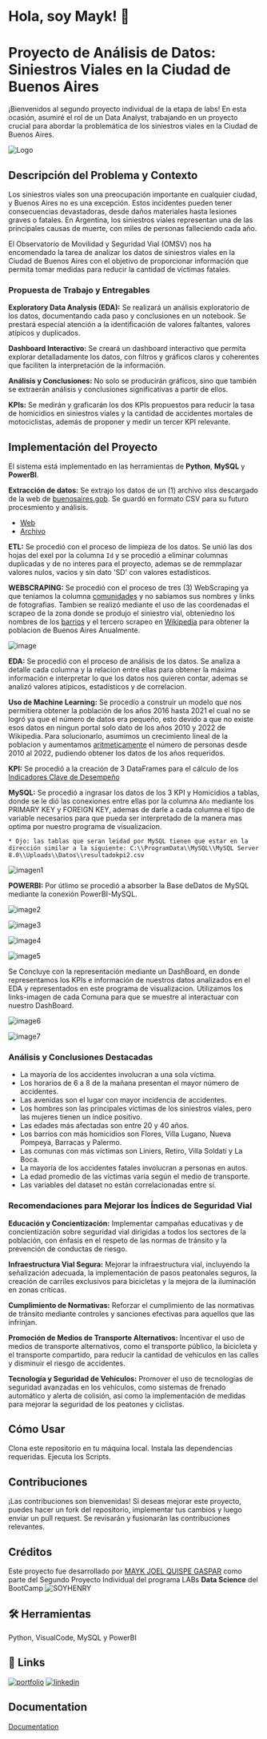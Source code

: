 
# Hola, soy Mayk! 👋



# Proyecto de Análisis de Datos: Siniestros Viales en la Ciudad de Buenos Aires
¡Bienvenidos al segundo proyecto individual de la etapa de labs! En esta ocasión, asumiré el rol de un Data Analyst, trabajando en un proyecto crucial para abordar la problemática de los siniestros viales en la Ciudad de Buenos Aires.

![Logo](https://www.seguridadvialenlaempresa.com/media/publicaciones-recursos/invertir-seguridad-vial-laboral-768x520-1.jpg)

## Descripción del Problema y Contexto
Los siniestros viales son una preocupación importante en cualquier ciudad, y Buenos Aires no es una excepción. Estos incidentes pueden tener consecuencias devastadoras, desde daños materiales hasta lesiones graves o fatales. En Argentina, los siniestros viales representan una de las principales causas de muerte, con miles de personas falleciendo cada año.

El Observatorio de Movilidad y Seguridad Vial (OMSV) nos ha encomendado la tarea de analizar los datos de siniestros viales en la Ciudad de Buenos Aires con el objetivo de proporcionar información que permita tomar medidas para reducir la cantidad de víctimas fatales.

### Propuesta de Trabajo y Entregables
**Exploratory Data Analysis (EDA):** Se realizará un análisis exploratorio de los datos, documentando cada paso y conclusiones en un notebook. Se prestará especial atención a la identificación de valores faltantes, valores atípicos y duplicados.

**Dashboard Interactivo:** Se creará un dashboard interactivo que permita explorar detalladamente los datos, con filtros y gráficos claros y coherentes que faciliten la interpretación de la información.

**Análisis y Conclusiones:** No solo se producirán gráficos, sino que también se extraerán análisis y conclusiones significativas a partir de ellos.

**KPIs:** Se medirán y graficarán los dos KPIs propuestos para reducir la tasa de homicidios en siniestros viales y la cantidad de accidentes mortales de motociclistas, además de proponer y medir un tercer KPI relevante.


## Implementación del Proyecto
El sistema está implementado en las herramientas de **Python**, **MySQL** y **PowerBI**.

**Extracción de datos:** Se extrajo los datos de un (1) archivo xlss descargado de la web de [buenosaires.gob](https://data.buenosaires.gob.ar/dataset/victimas-siniestros-viales). Se guardó en formato CSV para su futuro procesmiento y análisis.
 
* [Web](https://data.buenosaires.gob.ar/dataset/comunas)
* [Archivo](https://github.com/MAYKJOEL/Dashboard-Interactivo-Siniestros-Viales-en-la-Ciudad-de-Buenos-Aires/blob/main/0-DATA/homicidios.xlsx)

**ETL:** Se procedió con el proceso de limpieza de los datos. Se unió las dos hojas del exel por la columna `Id` y se procedió a eliminar columnas duplicadas y de no interes para el proyecto, ademas se de remmplazar valores nulos, vacios y sin dato 'SD' con valores estadísticos.

**WEBSCRAPING:** Se procedió con el proceso de tres (3) WebScraping ya que teniamos la columna [comunidades](https://buenosaires.gob.ar/jefaturadegabinete/atencion-ciudadana-y-gestion-comunal/gestion-comunal/comunas) y no sabiamos sus nombres y links de fotografias. Tambien se realizó mediante el uso de las coordenadas el scrapeo de la zona donde se produjo el siniestro vial, obteniedno los nombres de los [barrios](https://datosabiertos-usig-apis.buenosaires.gob.ar/datos_utiles) y el tercero scrapeo en [Wikipedia](https://es.wikipedia.org/wiki/Buenos_Aires#:~:text=3%20121%20707%E2%80%8B%20hab.) para obtener la poblacion de Buenos Aires Anualmente.

![image](https://github.com/MAYKJOEL/Dashboard-Interactivo-Siniestros-Viales-en-la-Ciudad-de-Buenos-Aires/blob/main/FOTOS/WS%20comunas.png)

**EDA:** Se procedió con el proceso de análisis de los datos. Se analiza a detalle cada columna y la relacion entre ellas para obtener la máxima información e interpretar lo que los datos nos quieren contar, ademas se analizó valores atípicos, estadísticos y de correlacion. 

**Uso de Machine Learning:** Se procedío a construir un modelo que nos permitiera obtener la población de los años 2016 hasta 2021 el cual no se logró ya que el número de datos era pequeño, esto devido a que no existe esos datos en ningun portal solo dato de los años 2010 y 2022 de Wikipedia. Para solucionarlo, asumimos un crecimiento lineal de la poblacion y aumentamos [aritmeticamente](https://github.com/MAYKJOEL/Dashboard-Interactivo-Siniestros-Viales-en-la-Ciudad-de-Buenos-Aires/blob/main/4-ML/ML_BBDDpoblacion.ipynb) el número de personas desde 2010 al 2022, pudiendo obtener los datos de los años requeridos. 

**KPI:** Se procedió a la creación de 3 DataFrames para el cálculo de los [Indicadores Clave de Desempeño](https://github.com/MAYKJOEL/Dashboard-Interactivo-Siniestros-Viales-en-la-Ciudad-de-Buenos-Aires/blob/main/5-KPI/CuadrosKPI.ipynb)

**MySQL:** Se procedió a ingrasar los datos de los 3 KPI y Homicidios a tablas, donde se le dió las conexiones entre ellas por la columna `Año` mediante los PRIMARY KEY y FOREIGN KEY, ademas de darle a cada columna el tipo de variable necesarios para que pueda ser interpretado de la manera mas optima por nuestro programa de visualizacion. 
    
    * Ojo: las tablas que seran leidad por MySQL tienen que estar en la dirección similar a la siguiente: C:\\ProgramData\\MySQL\\MySQL Server 8.0\\Uploads\\Datos\\resultadokpi2.csv 

![imagen1](https://github.com/MAYKJOEL/Dashboard-Interactivo-Siniestros-Viales-en-la-Ciudad-de-Buenos-Aires/blob/main/FOTOS/MySQL.png)

**POWERBI:** Por útlimo se procedió a absorber la Base deDatos de MySQL mediante la conexión PowerBI-MySQL.

![image2](https://github.com/MAYKJOEL/Dashboard-Interactivo-Siniestros-Viales-en-la-Ciudad-de-Buenos-Aires/blob/main/FOTOS/ConexionPowebiMySQL1.png)

![image3](https://github.com/MAYKJOEL/Dashboard-Interactivo-Siniestros-Viales-en-la-Ciudad-de-Buenos-Aires/blob/main/FOTOS/ConexionPowebiMySQL2.png)

![image4](https://github.com/MAYKJOEL/Dashboard-Interactivo-Siniestros-Viales-en-la-Ciudad-de-Buenos-Aires/blob/main/FOTOS/ConexionPowebiMySQL3.png)

![image5](https://github.com/MAYKJOEL/Dashboard-Interactivo-Siniestros-Viales-en-la-Ciudad-de-Buenos-Aires/blob/main/FOTOS/ConexionPowebiMySQL4.png) 

Se Concluye con la representación mediante un DashBoard, en donde representamos los KPIs e información de nuestros datos analizados en el EDA y representados en este programa de visualizacion. Utilizamos los links-imagen de cada Comuna para que se muestre al interactuar con nuestro DashBoard.

![image6](https://github.com/MAYKJOEL/Dashboard-Interactivo-Siniestros-Viales-en-la-Ciudad-de-Buenos-Aires/blob/main/FOTOS/d1.png)

![image7](https://github.com/MAYKJOEL/Dashboard-Interactivo-Siniestros-Viales-en-la-Ciudad-de-Buenos-Aires/blob/main/FOTOS/d2.png)


### Análisis y Conclusiones Destacadas
* La mayoría de los accidentes involucran a una sola víctima.
* Los horarios de 6 a 8 de la mañana presentan el mayor número de accidentes.
* Las avenidas son el lugar con mayor incidencia de accidentes.
* Los hombres son las principales víctimas de los siniestros viales, pero las mujeres tienen un índice positivo.
* Las edades más afectadas son entre 20 y 40 años.
* Los barrios con más homicidios son Flores, Villa Lugano, Nueva Pompeya, Barracas y Palermo.
* Las comunas con más víctimas son Liniers, Retiro, Villa Soldati y La Boca.
* La mayoría de los accidentes fatales involucran a personas en autos.
* La edad promedio de las víctimas varía según el medio de transporte.
* Las variables del dataset no están correlacionadas entre sí.

### Recomendaciones para Mejorar los Índices de Seguridad Vial
**Educación y Concientización:** Implementar campañas educativas y de concientización sobre seguridad vial dirigidas a todos los sectores de la población, con énfasis en el respeto de las normas de tránsito y la prevención de conductas de riesgo.

**Infraestructura Vial Segura:** Mejorar la infraestructura vial, incluyendo la señalización adecuada, la implementación de pasos peatonales seguros, la creación de carriles exclusivos para bicicletas y la mejora de la iluminación en zonas críticas.

**Cumplimiento de Normativas:** Reforzar el cumplimiento de las normativas de tránsito mediante controles y sanciones efectivas para aquellos que las infrinjan.

**Promoción de Medios de Transporte Alternativos:** Incentivar el uso de medios de transporte alternativos, como el transporte público, la bicicleta y el transporte compartido, para reducir la cantidad de vehículos en las calles y disminuir el riesgo de accidentes.

**Tecnología y Seguridad de Vehículos:** Promover el uso de tecnologías de seguridad avanzadas en los vehículos, como sistemas de frenado automático y alerta de colisión, así como la implementación de medidas para mejorar la seguridad de los peatones y ciclistas.

## Cómo Usar
Clona este repositorio en tu máquina local.
Instala las dependencias requeridas.
Ejecuta los Scripts.

## Contribuciones
¡Las contribuciones son bienvenidas! Si deseas mejorar este proyecto, puedes hacer un fork del repositorio, implementar tus cambios y luego enviar un pull request. Se revisarán y fusionarán las contribuciones relevantes.

## Créditos
Este proyecto fue desarrollado por [MAYK JOEL QUISPE GASPAR](https://github.com/MAYKJOEL/) como parte del Segundo Proyecto Individual del programa LABs **Data Science** del BootCamp ![`SOYHENRY`](https://d31uz8lwfmyn8g.cloudfront.net/Assets/logo-henry-white-lg.png)
## 🛠 Herramientas
Python, VisualCode, MySQL y PowerBI


## 🔗 Links
[![portfolio](https://img.shields.io/badge/my_portfolio-000?style=for-the-badge&logo=ko-fi&logoColor=white)](https://github.com/MAYKJOEL)
[![linkedin](https://img.shields.io/badge/linkedin-0A66C2?style=for-the-badge&logo=linkedin&logoColor=white)](https://www.linkedin.com/in/mayk-quispe-gaspar-42814a97/)


## Documentation

[Documentation](https://github.com/soyHenry/PI_DA/tree/Full_Time?tab=readme-ov-file)

